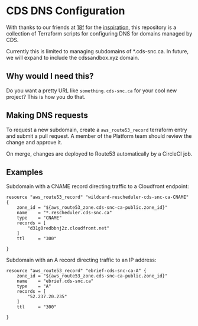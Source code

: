 # CDS DNS Configuration

With thanks to our friends at [18f](https://github.com/18F) for the [inspiration](https://github.com/18F/dns), this repository is a collection of Terraform scripts for configuring DNS for domains managed by CDS.

Currently this is limited to managing subdomains of *.cds-snc.ca.  In future, we will expand to include the cdssandbox.xyz domain.

## Why would I need this?

Do you want a pretty URL like `something.cds-snc.ca` for your cool new project?  This is how you do that.

## Making DNS requests

To request a new subdomain, create a `aws_route53_record` terraform entry and submit a pull request.  A member of the Platform team should review the change and approve it.

On merge, changes are deployed to Route53 automatically by a CircleCI job.

## Examples

Subdomain with a CNAME record directing traffic to a Cloudfront endpoint:
```
resource "aws_route53_record" "wildcard-rescheduler-cds-snc-ca-CNAME" {
    zone_id = "${aws_route53_zone.cds-snc-ca-public.zone_id}"
    name    = "*.rescheduler.cds-snc.ca"
    type    = "CNAME"
    records = [
        "d31g0redbbnj2z.cloudfront.net"
    ]
    ttl     = "300"

}
```

Subdomain with an A record directing traffic to an IP address:
```
resource "aws_route53_record" "ebrief-cds-snc-ca-A" {
    zone_id = "${aws_route53_zone.cds-snc-ca-public.zone_id}"
    name    = "ebrief.cds-snc.ca"
    type    = "A"
    records = [
        "52.237.20.235"
    ]
    ttl     = "300"

}
```

